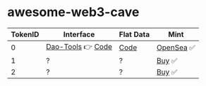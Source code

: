 # awesome-web3-cave

| TokenID | Interface |  Flat Data | Mint      |
|---------|-----------|-----------|-----------|
| 0       | [Dao-Tools](https://web3cave.github.io/0-dao-tools/) 👉 [Code](https://github.com/web3cave/0-dao-tools.git)  | [Code](https://github.com/web3cave/dao-tools-data.git)   | [OpenSea](https://testnets.opensea.io/assets/0x10d26874708d6b6e72eb62648db67a0019082106/0) ✅|
| 1       | ?      | ?    | [Buy](#) ✅|
| 2       | ?      | ?    | [Buy](#) ✅|
